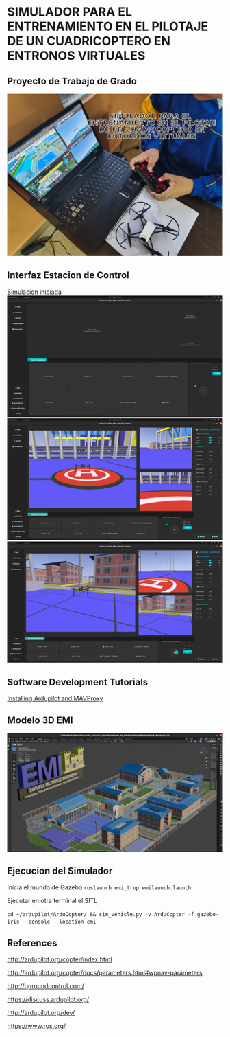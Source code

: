# SIMULADOR PARA EL ENTRENAMIENTO EN EL PILOTAJE DE UN CUADRICOPTERO EN ENTRONOS VIRTUALES
## Proyecto de Trabajo de Grado
![emi](config/INTRO.png)
## Interfaz Estacion de Control
Simulacion iniciada
![emi](config/inicio.jpeg)
![emi](config/interfaz.jpeg)
![emi](config/funcional.jpeg)

## Software Development Tutorials
[Installing Ardupilot and MAVProxy](Install/ArduPillot-20.04.md)

## Modelo 3D EMI
![emi](config/3D.png)

## Ejecucion del Simulador
Inicia el mundo de Gazebo
```roslaunch emi_trop emilaunch.launch```

Ejecutar en otra terminal el SITL

```cd ~/ardupilot/ArduCopter/ && sim_vehicle.py -v ArduCopter -f gazebo-iris --console --location emi```

## References 
http://ardupilot.org/copter/index.html

http://ardupilot.org/copter/docs/parameters.html#wpnav-parameters

http://qgroundcontrol.com/

https://discuss.ardupilot.org/

http://ardupilot.org/dev/

https://www.ros.org/
